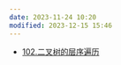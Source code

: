 ```yaml
---
date: 2023-11-24 10:20
modified: 2023-12-15 15:46
---
```

- [102.二叉树的层序遍历](https://leetcode.cn/problems/binary-tree-level-order-traversal/)
